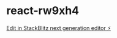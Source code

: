 # react-rw9xh4

[Edit in StackBlitz next generation editor ⚡️](https://stackblitz.com/~/github.com/JoseNO23/react-rw9xh4)